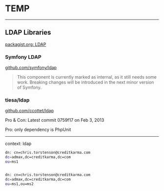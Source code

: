 # TEMP

---

## LDAP Libraries

[packagist.org: LDAP](https://packagist.org/search/?q=ldap)

### Symfony LDAP

[github.com/symfony/ldap](https://github.com/symfony/ldap)

> This component is currently marked as internal, as it still needs some work. Breaking changes will be introduced in the next minor version of Symfony.

### tiesa/ldap

[github.com/ccottet/ldap](https://github.com/ccottet/ldap)

Pro & Con: Latest commit 0759f17  on Feb 3, 2013

Pro: only dependency is PhpUnit


---


context: ldap

```sh
dn: cn=chris.torstenson@creditkarma.com
dc=admax,dc=creditkarma,dc=com
ou=ms1


dn: cn=chris.torstenson@creditkarma.com
dc=admax,dc=creditkarma,dc=com
ou=ms1,ou=ms2
```

